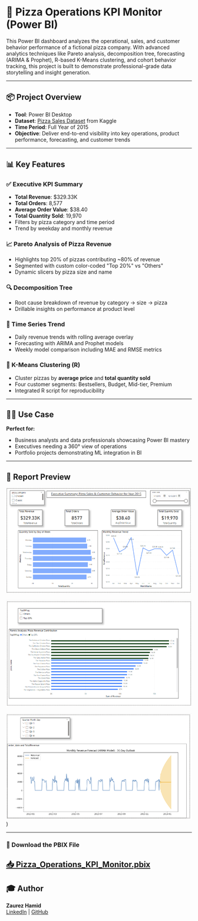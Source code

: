 # 🍕 Pizza Operations KPI Monitor (Power BI)

This Power BI dashboard analyzes the operational, sales, and customer behavior performance of a fictional pizza company. With advanced analytics techniques like Pareto analysis, decomposition tree, forecasting (ARIMA & Prophet), R-based K-Means clustering, and cohort behavior tracking, this project is built to demonstrate professional-grade data storytelling and insight generation.

---

## 📦 Project Overview
- **Tool**: Power BI Desktop  
- **Dataset**: [Pizza Sales Dataset](https://www.kaggle.com/datasets/alexveezee/dashboard-addressing-the-kpis-of-a-pizza-company) from Kaggle  
- **Time Period**: Full Year of 2015  
- **Objective**: Deliver end-to-end visibility into key operations, product performance, forecasting, and customer trends

---

## 📊 Key Features

### ✅ Executive KPI Summary
- **Total Revenue**: $329.33K  
- **Total Orders**: 8,577  
- **Average Order Value**: $38.40  
- **Total Quantity Sold**: 19,970  
- Filters by pizza category and time period  
- Trend by weekday and monthly revenue

### 📈 Pareto Analysis of Pizza Revenue
- Highlights top 20% of pizzas contributing ~80% of revenue  
- Segmented with custom color-coded "Top 20%" vs "Others"  
- Dynamic slicers by pizza size and name

### 🔍 Decomposition Tree
- Root cause breakdown of revenue by category → size → pizza  
- Drillable insights on performance at product level

### 📅 Time Series Trend
- Daily revenue trends with rolling average overlay  
- Forecasting with ARIMA and Prophet models  
- Weekly model comparison including MAE and RMSE metrics

### 🧠 K-Means Clustering (R)
- Cluster pizzas by **average price** and **total quantity sold**  
- Four customer segments: Bestsellers, Budget, Mid-tier, Premium  
- Integrated R script for reproducibility



---

## 🧑‍💼 Use Case
**Perfect for:**
- Business analysts and data professionals showcasing Power BI mastery  
- Executives needing a 360° view of operations  
- Portfolio projects demonstrating ML integration in BI  

---

## 📄 Report Preview
![Executive Summary](https://github.com/Zaurezzh/Zaurez-Analytics-Portfolio/blob/main/Assets/Executive%20Summary.PNG)


![Pareto Analysis](https://github.com/Zaurezzh/Zaurez-Analytics-Portfolio/blob/main/Assets/Pareto%20Analysis.PNG)  


![Revenue Forecasting](https://github.com/Zaurezzh/Zaurez-Analytics-Portfolio/blob/main/Assets/Revenue%20Forecasting.PNG))  



---

### 🧩 Download the PBIX File  
[📥 Pizza_Operations_KPI_Monitor.pbix](https://github.com/Zaurezzh/Zaurez-Analytics-Portfolio/blob/main/Business_Dashboards/OperationsKPI/OpsKPI.pbix)
---

## 🎓 Author
**Zaurez Hamid**  
[LinkedIn](https://www.linkedin.com/in/zaurez-h/) | [GitHub](https://github.com/Zaurezzh)
